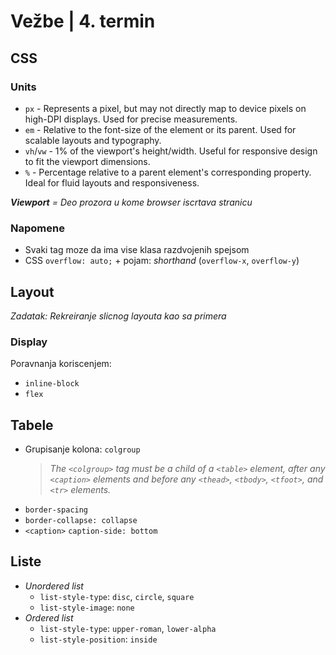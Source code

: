 # Vežbe | 4. termin

## CSS

### Units
- `px` - Represents a pixel, but may not directly map to device pixels on high-DPI displays. Used for precise measurements.
- `em` - Relative to the font-size of the element or its parent. Used for scalable layouts and typography.
- `vh`/`vw` - 1% of the viewport's height/width. Useful for responsive design to fit the viewport dimensions.
- `%` - Percentage relative to a parent element's corresponding property. Ideal for fluid layouts and responsiveness.

_**Viewport** = Deo prozora u kome browser iscrtava stranicu_

### Napomene

- Svaki tag moze da ima vise klasa razdvojenih spejsom
- CSS `overflow: auto;` + pojam: _shorthand_ (`overflow-x`, `overflow-y`)

## Layout

_Zadatak: Rekreiranje slicnog layouta kao sa primera_

### Display

Poravnanja koriscenjem:
- `inline-block`
- `flex`

## Tabele

- Grupisanje kolona: `colgroup`
    > _The `<colgroup>` tag must be a child of a `<table>` element, after any `<caption>` elements and before any `<thead>`, `<tbody>`, `<tfoot>`, and `<tr>` elements._
- `border-spacing`
- `border-collapse: collapse`
- `<caption>` `caption-side: bottom`

## Liste

- _Unordered list_
    - `list-style-type`: `disc`, `circle`, `square`
    - `list-style-image`: `none`
- _Ordered list_
    - `list-style-type`: `upper-roman`, `lower-alpha`
    - `list-style-position`: `inside`